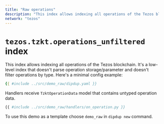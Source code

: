 ```yaml
---
title: "Raw operations"
description: "This index allows indexing all operations of the Tezos blockchain. It's a low-level index that doesn't parse operation storage/parameter and doesn't filter operations by type."
network: "tezos"
---
```


# `tezos.tzkt.operations_unfiltered` index

This index allows indexing all operations of the Tezos blockchain. It's a low-level index that doesn't parse operation storage/parameter and doesn't filter operations by type. Here's a minimal config example:

```yaml [dipdup.yaml]
{{ #include ../src/demo_raw/dipdup.yaml }}
```

Handlers receive `TzktOperationData` model that contains untyped operation data.

```python
{{ #include ../src/demo_raw/handlers/on_operation.py }}
```

To use this demo as a template choose `demo_raw` in `dipdup new` command.